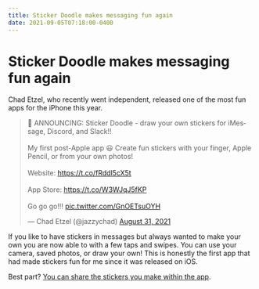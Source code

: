```yaml
---
title: Sticker Doodle makes messaging fun again
date: 2021-09-05T07:18:00-0400
---
```

# Sticker Doodle makes messaging fun again

Chad Etzel, who recently went independent, released one of the most fun apps for the iPhone this year.

<blockquote class="twitter-tweet"><p lang="en" dir="ltr">🚀 ANNOUNCING: Sticker Doodle - draw your own stickers for iMessage, Discord, and Slack!!<br><br>My first post-Apple app 😃 Create fun stickers with your finger, Apple Pencil, or from your own photos!<br><br>Website: <a href="https://t.co/fRddl5cX5t">https://t.co/fRddl5cX5t</a><br><br>App Store: <a href="https://t.co/W3WJqJ5fKP">https://t.co/W3WJqJ5fKP</a><br><br>Go go go!!! <a href="https://t.co/GnOETsuOYH">pic.twitter.com/GnOETsuOYH</a></p>&mdash; Chad Etzel (@jazzychad) <a href="https://twitter.com/jazzychad/status/1432751855008772099?ref_src=twsrc%5Etfw">August 31, 2021</a></blockquote> <script async src="https://platform.twitter.com/widgets.js" charset="utf-8"></script>

If you like to have stickers in messages but always wanted to make your own you are now able to with a few taps and swipes. You can use your camera, saved photos, or draw your own! This is honestly the first app that had made stickers fun for me since it was released on iOS.

Best part? [You can share the stickers you make within the app](https://twitter.com/jazzychad/status/1432795284413706242?s=20).